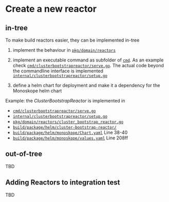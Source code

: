 # Create a new reactor

## in-tree

To make build reactors easier, they can be implemented in-tree

1. implement the behaviour in [`pkg/domain/reactors`](../../pkg/domain/reactors)

1. implement an executable command as subfolder of [`cmd`](../../cmd). As an example check [`cmd/clusterbootstrapreactor/serve.go`](../../cmd/clusterbootstrapreactor/serve.go). 
   The actual code beyond the commandline interface is implemented [`internal/clusterbootstrapreactor/setup.go`](../../internal/clusterbootstrapreactor/setup.go)
   
1. define a helm chart for deployment and make it a dependency for the Monoskope helm chart

Example: the *ClusterBootstrapReactor* is implemented in
* [`cmd/clusterbootstrapreactor/serve.go`](../../cmd/clusterbootstrapreactor/serve.go)
* [`internal/clusterbootstrapreactor/setup.go`](../../internal/clusterbootstrapreactor/setup.go)
* [`pkg/domain/reactors/cluster_bootstrap_reactor.go`](../../pkg/domain/reactors/cluster_bootstrap_reactor.go)
* [`build/package/helm/cluster-bootstrap-reactor/`](../../build/package/helm/cluster-bootstrap-reactor)
* [`build/package/helm/monoskope/Chart.yaml`](../../build/package/helm/monoskope/Chart.yaml) Line 38-40
* [`build/package/helm/monoskope/values.yaml`](../../build/package/helm/monoskope/values.yaml) Line 208ff

## out-of-tree

TBD

## Adding Reactors to integration test

TBD
